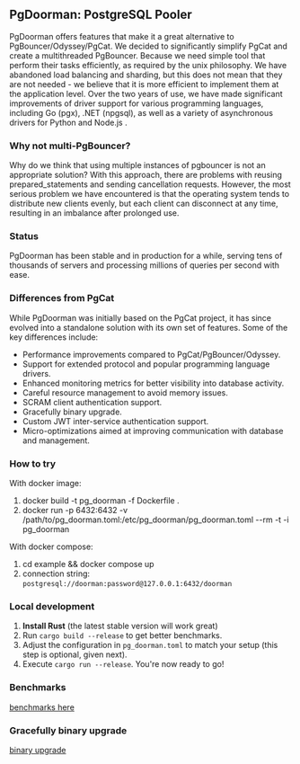 ## PgDoorman: PostgreSQL Pooler

PgDoorman offers features that make it a great alternative to PgBouncer/Odyssey/PgCat.
We decided to significantly simplify PgCat and create a multithreaded PgBouncer.
Because we need simple tool that perform their tasks efficiently, as required by the unix philosophy.
We have abandoned load balancing and sharding, but this does not mean that they are not needed - we believe that it is more efficient to implement them at the application level.
Over the two years of use, we have made significant improvements of driver support for various programming languages, including Go (pgx), .NET (npgsql), as well as a variety of asynchronous drivers for Python and Node.js .

### Why not multi-PgBouncer?

Why do we think that using multiple instances of pgbouncer is not an appropriate solution?
With this approach, there are problems with reusing prepared_statements and sending cancellation requests.
However, the most serious problem we have encountered is that the operating system tends to distribute new clients evenly,
but each client can disconnect at any time, resulting in an imbalance after prolonged use.

### Status

PgDoorman has been stable and in production for a while, serving tens of thousands of servers and processing millions of queries per second with ease.

### Differences from PgCat

While PgDoorman was initially based on the PgCat project, it has since evolved into a standalone solution with its own set of features.
Some of the key differences include:

- Performance improvements compared to PgCat/PgBouncer/Odyssey.
- Support for extended protocol and popular programming language drivers.
- Enhanced monitoring metrics for better visibility into database activity.
- Careful resource management to avoid memory issues.
- SCRAM client authentication support.
- Gracefully binary upgrade.
- Custom JWT inter-service authentication support.
- Micro-optimizations aimed at improving communication with database and management.

### How to try

With docker image:

1. docker build -t pg_doorman -f Dockerfile .
2. docker run -p 6432:6432 -v /path/to/pg_doorman.toml:/etc/pg_doorman/pg_doorman.toml --rm -t -i pg_doorman

With docker compose:

1. cd example && docker compose up
2. connection string: `postgresql://doorman:password@127.0.0.1:6432/doorman`

### Local development

1. **Install Rust** (the latest stable version will work great)
2. Run `cargo build --release` to get better benchmarks.
3. Adjust the configuration in `pg_doorman.toml` to match your setup (this step is optional, given next).
4. Execute `cargo run --release`. You're now ready to go!

### Benchmarks

[benchmarks here](/BENCHMARKS.md)

### Gracefully binary upgrade

[binary upgrade](/BINARY_UPGRADE.md)